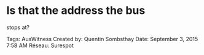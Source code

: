 # Is that the address the bus
stops at?

Tags: AusWitness
Created by: Quentin Sombsthay
Date: September 3, 2015 7:58 AM
Réseau: Surespot